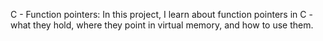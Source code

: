 C - Function pointers: In this project, I learn about function pointers in C - what they hold, where they point in virtual memory, and how to use them.
